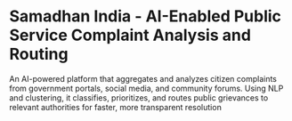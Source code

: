 # Samadhan India - AI-Enabled Public Service Complaint Analysis and Routing

 An AI-powered platform that aggregates and analyzes citizen complaints from government portals, social media, and community forums. Using NLP and clustering, it classifies, prioritizes, and routes public grievances to relevant authorities for faster, more transparent resolution
